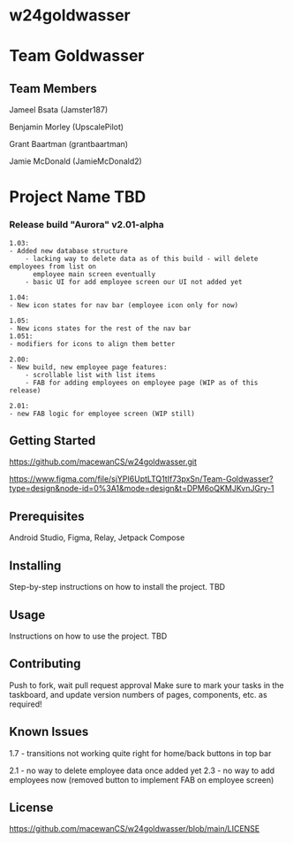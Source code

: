 # w24goldwasser
# Team Goldwasser
## Team Members

Jameel Bsata (Jamster187)

Benjamin Morley (UpscalePilot)

Grant Baartman (grantbaartman)

Jamie McDonald (JamieMcDonald2)

# Project Name TBD

### Release build "Aurora" v2.01-alpha
    
    1.03:
    - Added new database structure
        - lacking way to delete data as of this build - will delete employees from list on
          employee main screen eventually
        - basic UI for add employee screen our UI not added yet

    1.04:
    - New icon states for nav bar (employee icon only for now)
    
    1.05:
    - New icons states for the rest of the nav bar
    1.051:
    - modifiers for icons to align them better

    2.00:
    - New build, new employee page features:
        - scrollable list with list items
        - FAB for adding employees on employee page (WIP as of this release)

    2.01:
    - new FAB logic for employee screen (WIP still)

## Getting Started

https://github.com/macewanCS/w24goldwasser.git

https://www.figma.com/file/sjYPI6UptLTQ1tIf73pxSn/Team-Goldwasser?type=design&node-id=0%3A1&mode=design&t=DPM6oQKMJKvnJGry-1

## Prerequisites

Android Studio, Figma, Relay, Jetpack Compose

## Installing

Step-by-step instructions on how to install the project.
TBD

## Usage

Instructions on how to use the project.
TBD

## Contributing

Push to fork, wait pull request approval
Make sure to mark your tasks in the taskboard, and update version numbers of pages, components, etc.
as required!

## Known Issues

1.7 - transitions not working quite right for home/back buttons in top bar

2.1 - no way to delete employee data once added yet
2.3 - no way to add employees now (removed button to implement FAB on employee screen)

## License

https://github.com/macewanCS/w24goldwasser/blob/main/LICENSE
